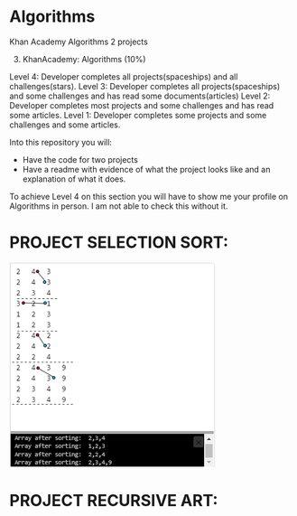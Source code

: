 # Algorithms
Khan Academy Algorithms 2 projects

3. KhanAcademy: Algorithms (10%)

Level 4: Developer completes all projects(spaceships) and all challenges(stars).
Level 3: Developer completes all projects(spaceships) and some challenges and has read some documents(articles)
Level 2: Developer completes most projects and some challenges and has read some articles.
Level 1: Developer completes some projects and some challenges and some articles.

Into this repository you will:
- Have the code for two projects
- Have a readme with evidence of what the project looks like and an explanation of what it does.

To achieve Level 4 on this section you will have to show me your profile on Algorithms in person. I am not able to check this without it.

# PROJECT SELECTION SORT:

![Preview](https://github.com/AYJACKSON-ICS4U/computer-science-algorithms-jaip777/blob/master/pictures/selection%20sort.png)

# PROJECT RECURSIVE ART:

